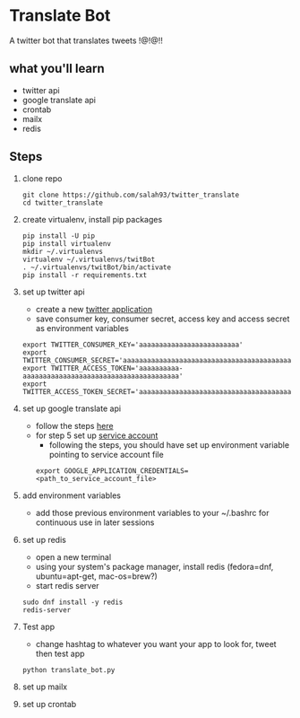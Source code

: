 # Translate Bot
A twitter bot that translates tweets !@!@!!

## what you'll learn
+ twitter api
+ google translate api
+ crontab
+ mailx
+ redis

## Steps
1. clone repo
    ```
    git clone https://github.com/salah93/twitter_translate
    cd twitter_translate
    ```

2. create virtualenv, install pip packages
    ```
    pip install -U pip
    pip install virtualenv
    mkdir ~/.virtualenvs
    virtualenv ~/.virtualenvs/twitBot
    . ~/.virtualenvs/twitBot/bin/activate
    pip install -r requirements.txt
    ```

3. set up twitter api
    - create a new [twitter application](https://apps.twitter.com/)
    - save consumer key, consumer secret, access  key and access secret as environment variables
    ```
    export TWITTER_CONSUMER_KEY='aaaaaaaaaaaaaaaaaaaaaaaaa'
    export TWITTER_CONSUMER_SECRET='aaaaaaaaaaaaaaaaaaaaaaaaaaaaaaaaaaaaaaaaaaaaaaaaaa'
    export TWITTER_ACCESS_TOKEN='aaaaaaaaaa-aaaaaaaaaaaaaaaaaaaaaaaaaaaaaaaaaaaaaaa'
    export TWITTER_ACCESS_TOKEN_SECRET='aaaaaaaaaaaaaaaaaaaaaaaaaaaaaaaaaaaaaaaaaaaaa'
    ```
4. set up google translate api
    - follow the steps [here](https://cloud.google.com/translate/docs/getting-started)
    - for step 5 set up [service account](https://cloud.google.com/speech/docs/common/auth#set_up_a_service_account)
        - following the steps, you should have set up environment variable pointing to service account file
        ```
        export GOOGLE_APPLICATION_CREDENTIALS=<path_to_service_account_file>
        ```

5. add environment variables
    + add those previous environment variables to your ~/.bashrc for continuous use in later sessions

6. set up redis
    + open a new terminal
    + using your system's package manager, install redis (fedora=dnf, ubuntu=apt-get, mac-os=brew?)
    + start redis server
    ```
    sudo dnf install -y redis
    redis-server
    ```

7. Test app
    + change hashtag to whatever you want your app to look for, tweet then test app
    ```
    python translate_bot.py
    ```

8. set up mailx
9. set up crontab
